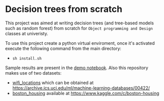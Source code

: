 # Decision trees from scratch

This project was aimed at writing decision trees (and tree-based models such as random forest) from scratch for `Object programming and Design` classes at univeristy.

To use this project create a python virtual enviroment, once it's activated execute the following command from the main directory:
* `sh install.sh`

Sample results are present in the [demo notebook](https://github.com/wkondrusiewicz/decision_trees/blob/master/demo/test_models.ipynb). Also this repository makes use of two datasets:
* [wifi_locations](https://github.com/wkondrusiewicz/decision_trees/blob/master/demo/wifi_localization.txt) which can be obtained at https://archive.ics.uci.edu/ml/machine-learning-databases/00422/
* [boston_housing](https://github.com/wkondrusiewicz/decision_trees/blob/master/demo/BostonHousing.csv) available at https://www.kaggle.com/c/boston-housing
